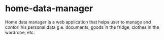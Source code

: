 # home-data-manager
Home data manager is a web application that helps user to manage and contorl his personal data g.e. documents, goods in the fridge, clothes in the wardrobe, etc.
